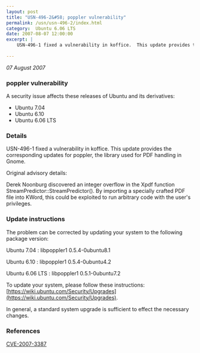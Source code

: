 ```yaml
---
layout: post
title: "USN-496-2&#58; poppler vulnerability"
permalink: /usn/usn-496-2/index.html
category:  Ubuntu 6.06 LTS
date: 2007-08-07 12:00:00
excerpt: |
    USN-496-1 fixed a vulnerability in koffice.  This update provides the corresponding updates for poppler, the library used for PDF handling in Gnome.
    
--- 
```

 
 

*07 August 2007*

### poppler vulnerability

A security issue affects these releases of Ubuntu and its derivatives:

* Ubuntu 7.04
* Ubuntu 6.10
* Ubuntu 6.06 LTS

### Details

USN-496-1 fixed a vulnerability in koffice. This update provides the corresponding updates for poppler, the library used for PDF handling in Gnome.

Original advisory details:

 Derek Noonburg discovered an integer overflow in the Xpdf function StreamPredictor::StreamPredictor(). By importing a specially crafted PDF file into KWord, this could be exploited to run arbitrary code with the user&#39;s privileges.

### Update instructions

The problem can be corrected by updating your system to the following package version:

Ubuntu 7.04
 : libpoppler1 <span>0.5.4-0ubuntu8.1</span>

Ubuntu 6.10
 : libpoppler1 <span>0.5.4-0ubuntu4.2</span>

Ubuntu 6.06 LTS
 : libpoppler1 <span>0.5.1-0ubuntu7.2</span>

To update your system, please follow these instructions: [https://wiki.ubuntu.com/Security/Upgrades](https://wiki.ubuntu.com/Security/Upgrades).

In general, a standard system upgrade is sufficient to effect the necessary changes.

### References

 
 [CVE-2007-3387](http://people.ubuntu.com/~ubuntu-security/cve/CVE-2007-3387)
 

